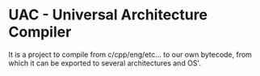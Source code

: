 # UAC - Universal Architecture Compiler

It is a project to compile from c/cpp/eng/etc... to our own bytecode, from which it can be exported to several architectures and OS'.


